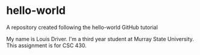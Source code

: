 # hello-world
A repository created following the hello-world GitHub tutorial

My name is Louis Driver. I'm a third year student at Murray State University. 
This assignment is for CSC 430.
